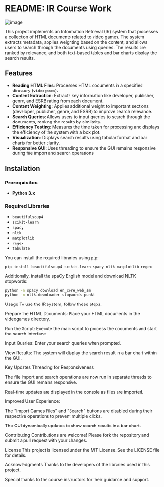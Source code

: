 # README: IR Course Work

![image](https://github.com/user-attachments/assets/7995182e-5d07-4e86-8b60-55390640c9e5)

This project implements an Information Retrieval (IR) system that processes a collection of HTML documents related to video games. The system extracts metadata, applies weighting based on the content, and allows users to search through the documents using queries. The results are ranked by relevance, and both text-based tables and bar charts display the search results.

## Features

- **Reading HTML Files**: Processes HTML documents in a specified directory (`videogames`).
- **Content Extraction**: Extracts key information like developer, publisher, genre, and ESRB rating from each document.
- **Content Weighting**: Applies additional weight to important sections (developer, publisher, genre, and ESRB) to improve search relevance.
- **Search Queries**: Allows users to input queries to search through the documents, ranking the results by similarity.
- **Efficiency Testing**: Measures the time taken for processing and displays the efficiency of the system with a box plot.
- **Visualization**: Displays search results using tabular format and bar charts for better clarity.
- **Responsive GUI**: Uses threading to ensure the GUI remains responsive during file import and search operations.

## Installation

### Prerequisites

- **Python 3.x**

### Required Libraries

- `beautifulsoup4`
- `scikit-learn`
- `spacy`
- `nltk`
- `matplotlib`
- `regex`
- `tabulate`

You can install the required libraries using `pip`:

```bash
pip install beautifulsoup4 scikit-learn spacy nltk matplotlib regex
```

Additionally, install the spaCy English model and download NLTK stopwords:
```bash
python -m spacy download en_core_web_sm
python -m nltk.downloader stopwords punkt
```

Usage
To use the IR system, follow these steps:

Prepare the HTML Documents: Place your HTML documents in the videogames directory.

Run the Script: Execute the main script to process the documents and start the search interface.

Input Queries: Enter your search queries when prompted.

View Results: The system will display the search result in a bar chart within the GUI.

Key Updates
Threading for Responsiveness:

The file import and search operations are now run in separate threads to ensure the GUI remains responsive.

Real-time updates are displayed in the console as files are imported.

Improved User Experience:

The "Import Games Files" and "Search" buttons are disabled during their respective operations to prevent multiple clicks.

The GUI dynamically updates to show search results in a bar chart.

Contributing
Contributions are welcome! Please fork the repository and submit a pull request with your changes.

License
This project is licensed under the MIT License. See the LICENSE file for details.

Acknowledgments
Thanks to the developers of the libraries used in this project.

Special thanks to the course instructors for their guidance and support.
